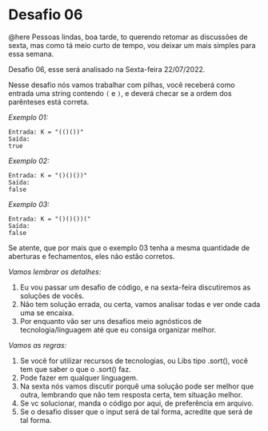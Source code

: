 # Desafio 06

@here Pessoas lindas, boa tarde, to querendo retomar as discussões de sexta, mas como tá meio curto de tempo, vou deixar um mais simples para essa semana.

Desafio 06, esse será analisado na Sexta-feira 22/07/2022.

Nesse desafio nós vamos trabalhar com pilhas, você receberá como entrada uma string contendo `(` e `)`, e deverá checar se a ordem dos parênteses está correta.

*Exemplo 01:*

```
Entrada: K = "(()())"
Saída:
true
```

*Exemplo 02:*

```
Entrada: K = "()()())"
Saída:
false
```

*Exemplo 03:*

```
Entrada: K = "()()())("
Saída:
false
```

Se atente, que por mais que o exemplo 03 tenha a mesma quantidade de aberturas e fechamentos, eles não estão corretos.

*Vamos lembrar os detalhes:*

1. Eu vou passar um desafio de código, e na sexta-feira discutiremos as soluções de vocês.
2. Não tem solução errada, ou certa, vamos analisar todas e ver onde cada uma se encaixa.
3. Por enquanto vão ser uns desafios meio agnósticos de tecnologia/linguagem até que eu consiga organizar melhor.

*Vamos as regras:*

1. Se você for utilizar recursos de tecnologias, ou Libs tipo .sort(), você tem que saber o que o .sort() faz.
2. Pode fazer em qualquer linguagem.
3. Na sexta nós vamos discutir porquê uma solução pode ser melhor que outra, lembrando que não tem resposta certa, tem situação melhor.
4. Se vc solucionar, manda o código por aqui, de preferência em arquivo.
5. Se o desafio disser que o input será de tal forma, acredite que será de tal forma.
